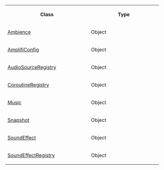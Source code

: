 <table data-table-width="760" data-layout="default" data-local-id="18eb3fdb-166d-4465-9bf8-0718b3c96f0f" class="confluenceTable"><colgroup><col style="width: 369.0px;"><col style="width: 389.0px;"></colgroup><tbody><tr><th class="confluenceTh"><p><strong>Class</strong></p></th><th class="confluenceTh"><p><strong>Type</strong></p></th></tr><tr><td class="confluenceTd"><p><a href="Ambience_29097996.md" data-linked-resource-id="29097996" data-linked-resource-version="5" data-linked-resource-type="page">Ambience</a></p></td><td class="confluenceTd"><p>Object</p></td></tr><tr><td class="confluenceTd"><p><a href="AmplifiConfig_29098006.md" data-linked-resource-id="29098006" data-linked-resource-version="4" data-linked-resource-type="page">AmplifiConfig</a></p></td><td class="confluenceTd"><p>Object</p></td></tr><tr><td class="confluenceTd"><p><a href="AudioSourceRegistry_29163541.md" data-linked-resource-id="29163541" data-linked-resource-version="2" data-linked-resource-type="page">AudioSourceRegistry</a></p></td><td class="confluenceTd"><p>Object</p></td></tr><tr><td class="confluenceTd"><p><a href="CoroutineRegistry_29098016.md" data-linked-resource-id="29098016" data-linked-resource-version="2" data-linked-resource-type="page">CoroutineRegistry</a></p></td><td class="confluenceTd"><p>Object</p></td></tr><tr><td class="confluenceTd"><p><a href="Music_29098026.md" data-linked-resource-id="29098026" data-linked-resource-version="2" data-linked-resource-type="page">Music</a></p></td><td class="confluenceTd"><p>Object</p></td></tr><tr><td class="confluenceTd"><p><a href="Snapshot_29163591.md" data-linked-resource-id="29163591" data-linked-resource-version="2" data-linked-resource-type="page">Snapshot</a></p></td><td class="confluenceTd"><p>Object</p></td></tr><tr><td class="confluenceTd"><p><a href="SoundEffect_29098046.md" data-linked-resource-id="29098046" data-linked-resource-version="2" data-linked-resource-type="page">SoundEffect</a></p></td><td class="confluenceTd"><p>Object</p></td></tr><tr><td class="confluenceTd"><p><a href="SoundEffectRegistry_29098056.md" data-linked-resource-id="29098056" data-linked-resource-version="2" data-linked-resource-type="page">SoundEffectRegistry</a></p></td><td class="confluenceTd"><p>Object</p></td></tr></tbody></table>